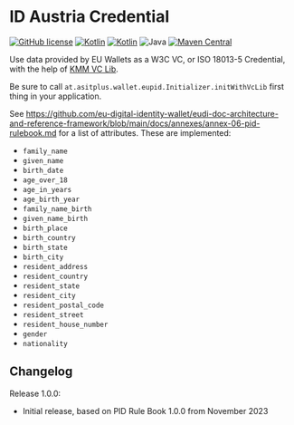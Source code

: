 # ID Austria Credential
[![GitHub license](https://img.shields.io/badge/license-Apache%20License%202.0-brightgreen.svg?style=flat)](http://www.apache.org/licenses/LICENSE-2.0)
[![Kotlin](https://img.shields.io/badge/kotlin-multiplatform--mobile-orange.svg?logo=kotlin)](http://kotlinlang.org)
[![Kotlin](https://img.shields.io/badge/kotlin-1.9.10-blue.svg?logo=kotlin)](http://kotlinlang.org)
![Java](https://img.shields.io/badge/java-11-blue.svg?logo=OPENJDK)
[![Maven Central](https://img.shields.io/maven-central/v/at.asitplus.wallet/idacredential)](https://mvnrepository.com/artifact/at.asitplus.wallet/eupidcredential/)

Use data provided by EU Wallets as a W3C VC, or ISO 18013-5 Credential, with the help of [KMM VC Lib](https://github.com/a-sit-plus/kmm-vc-library).

Be sure to call `at.asitplus.wallet.eupid.Initializer.initWithVcLib` first thing in your application.

See <https://github.com/eu-digital-identity-wallet/eudi-doc-architecture-and-reference-framework/blob/main/docs/annexes/annex-06-pid-rulebook.md> for a list of attributes. These are implemented:
- `family_name`
- `given_name`
- `birth_date`
- `age_over_18`
- `age_in_years`
- `age_birth_year`
- `family_name_birth`
- `given_name_birth`
- `birth_place`
- `birth_country`
- `birth_state`
- `birth_city`
- `resident_address`
- `resident_country`
- `resident_state`
- `resident_city`
- `resident_postal_code`
- `resident_street`
- `resident_house_number`
- `gender`
- `nationality`

## Changelog

Release 1.0.0:
 - Initial release, based on PID Rule Book 1.0.0 from November 2023